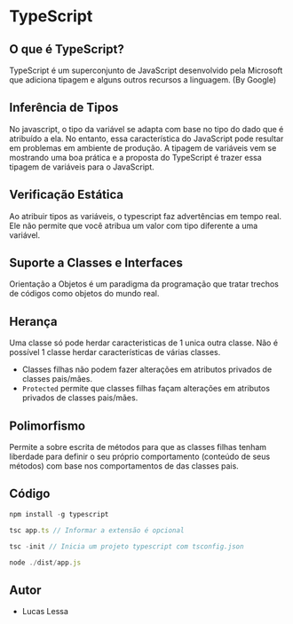 # TypeScript

O que é TypeScript?
---
TypeScript é um superconjunto de JavaScript desenvolvido pela Microsoft que adiciona tipagem e alguns outros recursos a linguagem. (By Google)

## Inferência de Tipos

No javascript, o tipo da variável se adapta com base no tipo do dado que é atribuído a ela. No entanto, essa característica do JavaScript pode resultar em problemas em ambiente de produção. A tipagem de variáveis vem se mostrando uma boa prática e a proposta do TypeScript é trazer essa tipagem de variáveis para o JavaScript.

## Verificação Estática

Ao atribuir tipos as variáveis, o typescript faz advertências em tempo real. Ele não permite que você atribua um valor com tipo diferente a uma variável.

## Suporte a Classes e Interfaces

Orientação a Objetos é um paradigma da programação que tratar trechos de códigos como objetos do mundo real.

## Herança

Uma classe só pode herdar caracteristicas de 1 unica outra classe. Não é possível 1 classe herdar características de várias classes.

- Classes filhas não podem fazer alterações em atributos privados de classes pais/mães.
- `Protected` permite que classes filhas façam alterações em atributos privados de classes pais/mães.

## Polimorfismo

Permite a sobre escrita de métodos para que as classes filhas tenham liberdade para definir o seu próprio comportamento (conteúdo de seus métodos) com base nos comportamentos de das classes pais. 

## Código

``` javascript
npm install -g typescript

tsc app.ts // Informar a extensão é opcional

tsc -init // Inicia um projeto typescript com tsconfig.json

node ./dist/app.js
```

## Autor
- Lucas Lessa